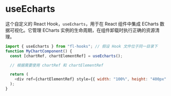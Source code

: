 # useEcharts

这个自定义的 React Hook，`useEcharts`，用于在 React 组件中集成 ECharts 数据可视化。它管理 ECharts 实例的生命周期，在组件卸载时执行正确的资源清理。

```javascript
import { useEcharts } from "fl-hooks"; // 假设 Hook 文件位于同一目录下
function MyChartComponent() {
  const [chartRef, chartElementRef] = useEcharts();

  // 根据需要使用 chartRef 和 chartElementRef

  return (
    <div ref={chartElementRef} style={{ width: "100%", height: "400px" }} />
  );
}
```
